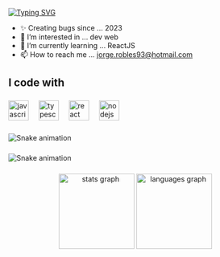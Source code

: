 [![Typing SVG](https://readme-typing-svg.demolab.com/?lines=Hello+Im+Jorge;Welcome+to+my+GitHub+Profile)](https://git.io/typing-svg)
- ✨ Creating bugs since ... 2023
- 👀 I’m interested in ... dev web
- 🌱 I’m currently learning ... ReactJS
- 📫 How to reach me ... jorge.robles93@hotmail.com
<h2 align="left">I code with</h2>

###

<div align="left">
  <img src="https://cdn.jsdelivr.net/gh/devicons/devicon/icons/javascript/javascript-original.svg" height="40" alt="javascript logo"  />
  <img width="12" />
  <img src="https://cdn.jsdelivr.net/gh/devicons/devicon/icons/typescript/typescript-original.svg" height="40" alt="typescript logo"  />
  <img width="12" />
  <img src="https://cdn.jsdelivr.net/gh/devicons/devicon/icons/react/react-original.svg" height="40" alt="react logo"  />
  <img width="12" />
  <img src="https://cdn.jsdelivr.net/gh/devicons/devicon/icons/nodejs/nodejs-original.svg" height="40" alt="nodejs logo"  />
  <img width="12" />
</div>

###
<!---
JorgeRobles1993/JorgeRobles1993 is a ✨ special ✨ repository because its `README.md` (this file) appears on your GitHub profile.
You can click the Preview link to take a look at your changes.
--->

<img src="https://raw.githubusercontent.com/JorgeRobles1993/JorgeRobles1993/output/snake.svg" alt="Snake animation" />

###

<img src="https://raw.githubusercontent.com/JorgeRobles1993/JorgeRobles1993/output/snake.svg" alt="Snake animation" />

###

<div align="center">
  <img src="https://github-readme-stats.vercel.app/api?username=JorgeRobles1993&hide_title=false&hide_rank=false&show_icons=true&include_all_commits=true&count_private=true&disable_animations=false&theme=dracula&locale=en&hide_border=false&order=1" height="150" alt="stats graph"  />
  <img src="https://github-readme-stats.vercel.app/api/top-langs?username=JorgeRobles1993&locale=en&hide_title=false&layout=compact&card_width=320&langs_count=5&theme=dracula&hide_border=false&order=2" height="150" alt="languages graph"  />
</div>

###


###


###
